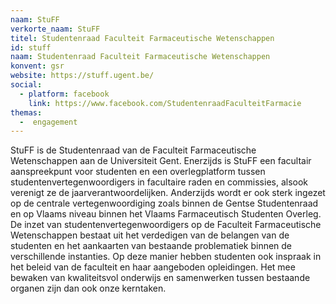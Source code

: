 ```yaml
---
naam: StuFF
verkorte_naam: StuFF
titel: Studentenraad Faculteit Farmaceutische Wetenschappen
id: stuff
naam: Studentenraad Faculteit Farmaceutische Wetenschappen
konvent: gsr
website: https://stuff.ugent.be/
social:
  - platform: facebook
    link: https://www.facebook.com/StudentenraadFaculteitFarmacie
themas:
  -  engagement
---
```


StuFF is de Studentenraad van de Faculteit Farmaceutische Wetenschappen aan de Universiteit Gent. Enerzijds is StuFF een facultair aanspreekpunt voor studenten en een overlegplatform tussen studentenvertegenwoordigers in facultaire raden en commissies, alsook verenigt ze de jaarverantwoordelijken. Anderzijds wordt er ook sterk ingezet op de centrale vertegenwoordiging zoals binnen de Gentse Studentenraad en op Vlaams niveau binnen het Vlaams Farmaceutisch Studenten Overleg.
De inzet van studentenvertegenwoordigers op de Faculteit Farmaceutische Wetenschappen bestaat uit het verdedigen van de belangen van de studenten en het aankaarten van bestaande problematiek binnen de verschillende instanties. Op deze manier hebben studenten ook inspraak in het beleid van de faculteit en haar aangeboden opleidingen. Het mee bewaken van kwaliteitsvol onderwijs en samenwerken tussen bestaande organen zijn dan ook onze kerntaken.
